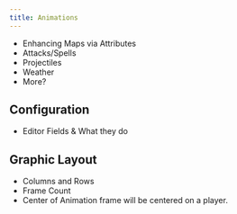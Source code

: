 ```yaml
---
title: Animations
---
```


* Enhancing Maps via Attributes
* Attacks/Spells
* Projectiles
* Weather
* More?


## Configuration
* Editor Fields & What they do


## Graphic Layout
* Columns and Rows
* Frame Count
* Center of Animation frame will be centered on a player.
